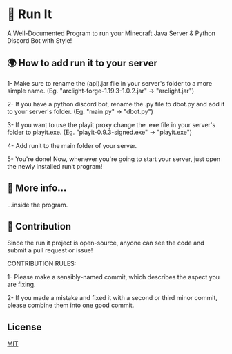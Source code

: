 
# 🏃 Run It

A Well-Documented Program to run your Minecraft Java Server & Python Discord Bot with Style!

## 🌍 How to add run it to your server

1- Make sure to rename the (api).jar file in your server's folder to a more simple name. (Eg. "arclight-forge-1.19.3-1.0.2.jar" -> "arclight.jar")

2- If you have a python discord bot, rename the .py file to dbot.py and add it to your server's folder. (Eg. "main.py" -> "dbot.py")

3- If you want to use the playit proxy change the .exe file in your server's folder to playit.exe. (Eg. "playit-0.9.3-signed.exe" -> "playit.exe")

4- Add runit to the main folder of your server.

5- You're done! Now, whenever you're going to start your server, just open the newly installed runit program!

## 📜 More info...

...inside the program.

## 🙋 Contribution
Since the run it project is open-source, anyone can see the code and submit a pull request or issue!


CONTRIBUTION RULES:

1- Please make a sensibly-named commit, which describes the aspect you are fixing.

2- If you made a mistake and fixed it with a second or third minor commit, please combine them into one good commit.

## License

[MIT](https://choosealicense.com/licenses/mit/)
